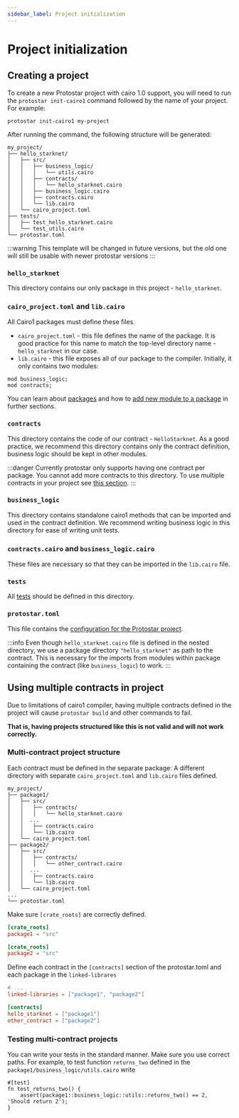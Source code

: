 ```yaml
---
sidebar_label: Project initialization
---
```


# Project initialization

## Creating a project

To create a new Protostar project with cairo 1.0 support, you will need to run the `protostar init-cairo1` command
followed
by the name of your project. For example:

```shell
protostar init-cairo1 my-project
```

After running the command, the following structure will be generated:

```
my_project/
├── hello_starknet/
│   ├── src/
│   │   ├── business_logic/
│   │   │   └── utils.cairo
│   │   ├── contracts/
│   │   │   └── hello_starknet.cairo
│   │   ├── business_logic.cairo
│   │   ├── contracts.cairo
│   │   └── lib.cairo
│   └── cairo_project.toml
├── tests/
│   ├── test_hello_starknet.cairo
│   └── test_utils.cairo
└── protostar.toml
```

:::warning
This template will be changed in future versions, but the old one will still be usable with newer protostar versions
:::

### `hello_starknet`

This directory contains our only package in this project - `hello_starknet`.

### `cairo_project.toml` and `lib.cairo`

All Cairo1 packages must define these files.

- `cairo_project.toml` - this file defines the name of the package. It is good practice for this name to match the
  top-level directory name - `hello_starknet` in our case.
- `lib.cairo` - this file exposes all of our package to the compiler. Initially, it only contains two modules:

```cairo title="lib.cairo"
mod business_logic;
mod contracts;
```

You can learn about [packages](./01-understanding-cairo-packages.md) and how
to [add new module to a package](./01-understanding-cairo-packages.md#adding-a-new-module) in
further sections.

### `contracts`

This directory contains the code of our contract - `HelloStarknet`. As a good practice, we recommend this directory
contains only the contract definition, business logic should be kept in other modules.

:::danger
Currently protostar only supports having one contract per package. You cannot add more contracts to this directory. To
use multiple contracts in your project see [this section](#using-multiple-contracts-in-project).
:::

### `business_logic`

This directory contains standalone cairo1 methods that can be imported and used in the contract definition. We recommend
writing business logic in this directory for ease of writing unit tests.

### `contracts.cairo` and `business_logic.cairo`

These files are necessary so that they can be imported in the `lib.cairo` file.

### `tests`

All [tests](./04-testing.md) should be defined in this directory.

### `protostar.toml`

This file contains the [configuration for the Protostar project](./03-protostar-toml.md).

:::info
Even though `hello_starknet.cairo` file is defined in the nested directory, we use a package
directory `"hello_starknet"` as path to the contract. This is necessary for the imports from modules within package
containing the contract (like `business_logic`) to work.
:::

## Using multiple contracts in project

Due to limitations of cairo1 compiler, having multiple contracts defined in the project will cause `protostar build` and
other commands to fail.

**That is, having projects structured like this is not valid and will not work correctly.**

### Multi-contract project structure

Each contract must be defined in the separate package: A different directory with separate `cairo_project.toml`
and `lib.cairo` files defined.

```
my_project/
├── package1/
│   ├── src/
│   │   ├── contracts/
│   │   │   └── hello_starknet.cairo
│   │  ...
│   │   ├── contracts.cairo
│   │   └── lib.cairo
│   └── cairo_project.toml
├── package2/
│   ├── src/
│   │   ├── contracts/
│   │   │   └── other_contract.cairo
│   │  ...
│   │   ├── contracts.cairo
│   │   └── lib.cairo
│   └── cairo_project.toml
...
└── protostar.toml
```

Make sure `[crate_roots]` are correctly defined.

```toml title="package1/cairo_project.toml"
[crate_roots]
package1 = "src"
```

```toml title="package2/cairo_project.toml"
[crate_roots]
package2 = "src"
```

Define each contract in the `[contracts]` section of the protostar.toml and each package
in the `linked-librares`

```toml title="protostar.toml"
# ...
linked-libraries = ["package1", "package2"]

[contracts]
hello_starknet = ["package1"]
other_contract = ["package2"]
```

### Testing multi-contract projects

You can write your tests in the standard manner. Make sure you use correct paths.
For example, to test function `returns_two` defined in the `package1/business_logic/utils.cairo` write

```cairo title="Example test"
#[test]
fn test_returns_two() {
    assert(package1::business_logic::utils::returns_two() == 2, 'Should return 2');
}
```